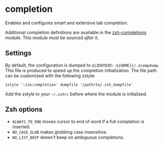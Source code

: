 completion
==========

Enables and configures smart and extensive tab completion.

Additional completion definitions are available in the [zsh-completions]
module. This module must be sourced *after* it.

Settings
--------

By default, the configuration is dumped to `${ZDOTDIR:-${HOME}}/.zcompdump`.
This file is produced to speed up the completion initialization. The file path
can be customized with the following zstyle:

    zstyle ':zim:completion' dumpfile '/path/to/.zsh_dumpfile'

Add the zstyle to your `~/.zshrc` before where the module is initialized.

Zsh options
-----------

  * `ALWAYS_TO_END` moves cursor to end of word if a full completion is inserted.
  * `NO_CASE_GLOB` makes globbing case insensitive.
  * `NO_LIST_BEEP` doesn't beep on ambiguous completions.

[zsh-completions]: https://github.com/zsh-users/zsh-completions
